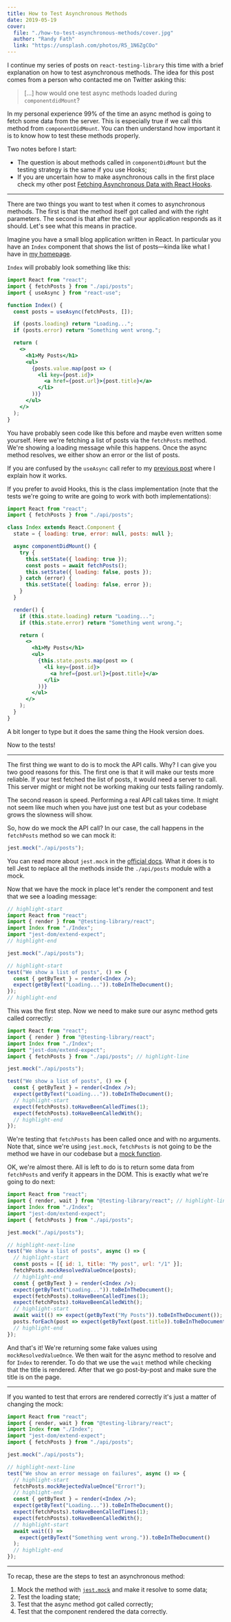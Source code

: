 ```yaml
---
title: How to Test Asynchronous Methods
date: 2019-05-19
cover:
  file: "./how-to-test-asynchronous-methods/cover.jpg"
  author: "Randy Fath"
  link: "https://unsplash.com/photos/R5_1N6ZgCOo"
---
```


I continue my series of posts on `react-testing-library` this time with a brief
explanation on how to test asynchronous methods. The idea for this post comes
from a person who contacted me on Twitter asking this:

> [...] how would one test async methods loaded during `componentdidMount`?

In my personal experience 99% of the time an async method is going to fetch some
data from the server. This is especially true if we call this method from
`componentDidMount`. You can then understand how important it is to know how to
test these methods properly.

Two notes before I start:

- The question is about methods called in `componentDidMount` but the testing
  strategy is the same if you use Hooks;
- If you are uncertain how to make asynchronous calls in the first place check
  my other post
  [Fetching Asynchronous Data with React Hooks](fetching-asynchronous-data-with-react-hooks).

---

There are two things you want to test when it comes to asynchronous methods. The
first is that the method itself got called and with the right parameters. The
second is that after the call your application responds as it should. Let's see
what this means in practice.

Imagine you have a small blog application written in React. In particular you
have an `Index` component that shows the list of posts—kinda like what I have in
[my homepage](/).

`Index` will probably look something like this:

```jsx
import React from "react";
import { fetchPosts } from "./api/posts";
import { useAsync } from "react-use";

function Index() {
  const posts = useAsync(fetchPosts, []);

  if (posts.loading) return "Loading...";
  if (posts.error) return "Something went wrong.";

  return (
    <>
      <h1>My Posts</h1>
      <ul>
        {posts.value.map(post => (
          <li key={post.id}>
            <a href={post.url}>{post.title}</a>
          </li>
        ))}
      </ul>
    </>
  );
}
```

You have probably seen code like this before and maybe even written some
yourself. Here we're fetching a list of posts via the `fetchPosts` method. We're
showing a loading message while this happens. Once the async method resolves, we
either show an error or the list of posts.

If you are confused by the `useAsync` call refer to my
[previous post](fetching-asynchronous-data-with-react-hooks) where I explain how
it works.

If you prefer to avoid Hooks, this is the class implementation (note that the
tests we're going to write are going to work with both implementations):

```jsx
import React from "react";
import { fetchPosts } from "./api/posts";

class Index extends React.Component {
  state = { loading: true, error: null, posts: null };

  async componentDidMount() {
    try {
      this.setState({ loading: true });
      const posts = await fetchPosts();
      this.setState({ loading: false, posts });
    } catch (error) {
      this.setState({ loading: false, error });
    }
  }

  render() {
    if (this.state.loading) return "Loading...";
    if (this.state.error) return "Something went wrong.";

    return (
      <>
        <h1>My Posts</h1>
        <ul>
          {this.state.posts.map(post => (
            <li key={post.id}>
              <a href={post.url}>{post.title}</a>
            </li>
          ))}
        </ul>
      </>
    );
  }
}
```

A bit longer to type but it does the same thing the Hook version does.

Now to the tests!

---

The first thing we want to do is to mock the API calls. Why? I can give you two
good reasons for this. The first one is that it will make our tests more
reliable. If your test fetched the list of posts, it would need a server to
call. This server might or might not be working making our tests failing
randomly.

The second reason is speed. Performing a real API call takes time. It might not
seem like much when you have just one test but as your codebase grows the
slowness will show.

So, how do we mock the API call? In our case, the call happens in the
`fetchPosts` method so we can mock it:

```jsx
jest.mock("./api/posts");
```

You can read more about `jest.mock` in the
[official docs](https://jestjs.io/docs/en/jest-object#jestmockmodulename-factory-options).
What it does is to tell Jest to replace all the methods inside the `./api/posts`
module with a mock.

Now that we have the mock in place let's render the component and test that we
see a loading message:

```jsx
// highlight-start
import React from "react";
import { render } from "@testing-library/react";
import Index from "./Index";
import "jest-dom/extend-expect";
// highlight-end

jest.mock("./api/posts");

// highlight-start
test("We show a list of posts", () => {
  const { getByText } = render(<Index />);
  expect(getByText("Loading...")).toBeInTheDocument();
});
// highlight-end
```

This was the first step. Now we need to make sure our async method gets called
correctly:

```jsx
import React from "react";
import { render } from "@testing-library/react";
import Index from "./Index";
import "jest-dom/extend-expect";
import { fetchPosts } from "./api/posts"; // highlight-line

jest.mock("./api/posts");

test("We show a list of posts", () => {
  const { getByText } = render(<Index />);
  expect(getByText("Loading...")).toBeInTheDocument();
  // highlight-start
  expect(fetchPosts).toHaveBeenCalledTimes(1);
  expect(fetchPosts).toHaveBeenCalledWith();
  // highlight-end
});
```

We're testing that `fetchPosts` has been called once and with no arguments. Note
that, since we're using `jest.mock`, `fetchPosts` is not going to be the method
we have in our codebase but a
[mock function](https://jestjs.io/docs/en/mock-function-api).

OK, we're almost there. All is left to do is to return some data from
`fetchPosts` and verify it appears in the DOM. This is exactly what we're going
to do next:

```jsx
import React from "react";
import { render, wait } from "@testing-library/react"; // highlight-line
import Index from "./Index";
import "jest-dom/extend-expect";
import { fetchPosts } from "./api/posts";

jest.mock("./api/posts");

// highlight-next-line
test("We show a list of posts", async () => {
  // highlight-start
  const posts = [{ id: 1, title: "My post", url: "/1" }];
  fetchPosts.mockResolvedValueOnce(posts);
  // highlight-end
  const { getByText } = render(<Index />);
  expect(getByText("Loading...")).toBeInTheDocument();
  expect(fetchPosts).toHaveBeenCalledTimes(1);
  expect(fetchPosts).toHaveBeenCalledWith();
  // highlight-start
  await wait(() => expect(getByText("My Posts")).toBeInTheDocument());
  posts.forEach(post => expect(getByText(post.title)).toBeInTheDocument());
  // highlight-end
});
```

And that's it! We're returning some fake values using `mockResolvedValueOnce`.
We then wait for the async method to resolve and for `Index` to rerender. To do
that we use the `wait` method while checking that the title is rendered. After
that we go post-by-post and make sure the title is on the page.

---

If you wanted to test that errors are rendered correctly it's just a matter of
changing the mock:

```jsx
import React from "react";
import { render, wait } from "@testing-library/react";
import Index from "./Index";
import "jest-dom/extend-expect";
import { fetchPosts } from "./api/posts";

jest.mock("./api/posts");

// highlight-next-line
test("We show an error message on failures", async () => {
  // highlight-start
  fetchPosts.mockRejectedValueOnce("Error!");
  // highlight-end
  const { getByText } = render(<Index />);
  expect(getByText("Loading...")).toBeInTheDocument();
  expect(fetchPosts).toHaveBeenCalledTimes(1);
  expect(fetchPosts).toHaveBeenCalledWith();
  // highlight-start
  await wait(() =>
    expect(getByText("Something went wrong.")).toBeInTheDocument()
  );
  // highlight-end
});
```

---

To recap, these are the steps to test an asynchronous method:

1. Mock the method with
   [`jest.mock`](https://jestjs.io/docs/en/jest-object#jestmockmodulename-factory-options)
   and make it resolve to some data;
1. Test the loading state;
1. Test that the async method got called correctly;
1. Test that the component rendered the data correctly.
